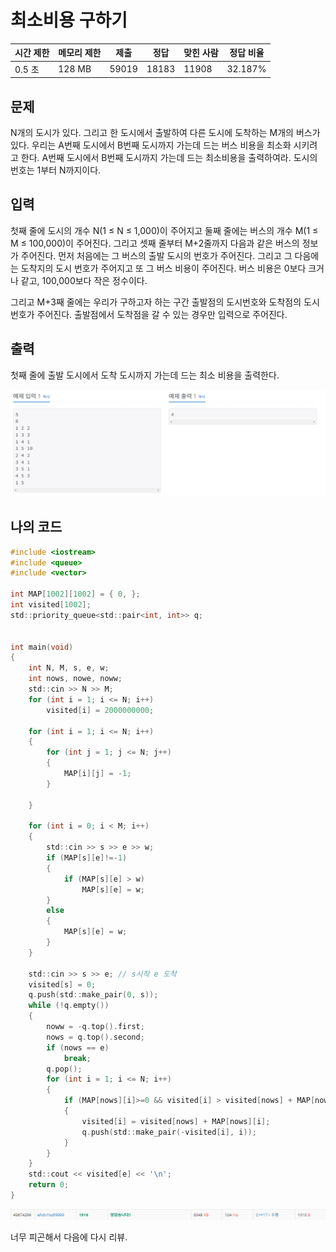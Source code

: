 # 최소비용 구하기

| 시간 제한 | 메모리 제한 | 제출    | 정답    | 맞힌 사람 | 정답 비율   |
| ----- | ------ | ----- | ----- | ----- | ------- |
| 0.5 초 | 128 MB | 59019 | 18183 | 11908 | 32.187% |

## 문제

N개의 도시가 있다. 그리고 한 도시에서 출발하여 다른 도시에 도착하는 M개의 버스가 있다. 우리는 A번째 도시에서 B번째 도시까지 가는데 드는 버스 비용을 최소화 시키려고 한다. A번째 도시에서 B번째 도시까지 가는데 드는 최소비용을 출력하여라. 도시의 번호는 1부터 N까지이다.

## 입력

첫째 줄에 도시의 개수 N(1 ≤ N ≤ 1,000)이 주어지고 둘째 줄에는 버스의 개수 M(1 ≤ M ≤ 100,000)이 주어진다. 그리고 셋째 줄부터 M+2줄까지 다음과 같은 버스의 정보가 주어진다. 먼저 처음에는 그 버스의 출발 도시의 번호가 주어진다. 그리고 그 다음에는 도착지의 도시 번호가 주어지고 또 그 버스 비용이 주어진다. 버스 비용은 0보다 크거나 같고, 100,000보다 작은 정수이다.

그리고 M+3째 줄에는 우리가 구하고자 하는 구간 출발점의 도시번호와 도착점의 도시번호가 주어진다. 출발점에서 도착점을 갈 수 있는 경우만 입력으로 주어진다.

## 출력

첫째 줄에 출발 도시에서 도착 도시까지 가는데 드는 최소 비용을 출력한다.

![](C++_20220929_백준1916_최소비용%20구하기assets/2022-09-29-23-47-58-image.png)

## 나의 코드

```c
#include <iostream>
#include <queue>
#include <vector>

int MAP[1002][1002] = { 0, };
int visited[1002];
std::priority_queue<std::pair<int, int>> q;


int main(void)
{
	int N, M, s, e, w;
	int nows, nowe, noww;
	std::cin >> N >> M;
	for (int i = 1; i <= N; i++)
		visited[i] = 2000000000;

	for (int i = 1; i <= N; i++)
	{
		for (int j = 1; j <= N; j++)
		{
			MAP[i][j] = -1;
		}

	}

	for (int i = 0; i < M; i++)
	{
		std::cin >> s >> e >> w;
		if (MAP[s][e]!=-1)
		{
			if (MAP[s][e] > w)
				MAP[s][e] = w;
		}
		else
		{
			MAP[s][e] = w;
		}
	}

	std::cin >> s >> e; // s시작 e 도착
	visited[s] = 0;
	q.push(std::make_pair(0, s));
	while (!q.empty())
	{
		noww = -q.top().first;
		nows = q.top().second;
		if (nows == e)
			break;
		q.pop();
		for (int i = 1; i <= N; i++)
		{
			if (MAP[nows][i]>=0 && visited[i] > visited[nows] + MAP[nows][i])
			{
				visited[i] = visited[nows] + MAP[nows][i];
				q.push(std::make_pair(-visited[i], i));
			}
		}
	}
	std::cout << visited[e] << '\n';
	return 0;
}
```

![](C++_20220929_백준1916_최소비용%20구하기assets/2022-09-29-23-48-47-image.png)

너무 피곤해서 다음에 다시 리뷰.
